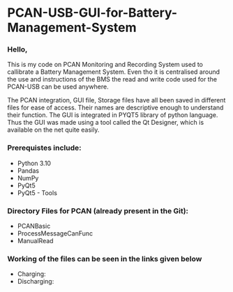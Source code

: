 # PCAN-USB-GUI-for-Battery-Management-System

### Hello,
This is my code on PCAN Monitoring and Recording System used to callibrate a Battery Management System. Even tho it is centralised around the use and instructions of the BMS the read and write code used for the PCAN-USB can be used anywhere.

The PCAN integration, GUI file, Storage files have all been saved in different files for ease of access. Their names are descriptive enough to understand their function.
The GUI is integrated in PYQT5 library of python language. Thus the GUI was made using a tool called the Qt Designer, which is available on the net quite easily.

### Prerequistes include:
* Python 3.10
* Pandas
* NumPy
* PyQt5
* PyQt5 - Tools

### Directory Files for PCAN (already present in the Git):
* PCANBasic
* ProcessMessageCanFunc
* ManualRead

### Working of the files can be seen in the links given below
* Charging: 
* Discharging: 
